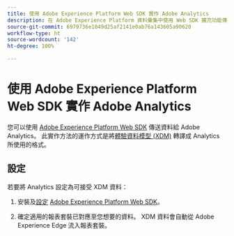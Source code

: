 ```yaml
---
title: 使用 Adobe Experience Platform Web SDK 實作 Adobe Analytics
description: 在 Adobe Experience Platform 資料彙集中使用 Web SDK 擴充功能傳送資料給 Adobe Analytics。
source-git-commit: 6979736e1849d25af2141e0ab76a143605a90620
workflow-type: ht
source-wordcount: '142'
ht-degree: 100%

---
```



# 使用 Adobe Experience Platform Web SDK 實作 Adobe Analytics

您可以使用 [Adobe Experience Platform Web SDK](https://experienceleague.adobe.com/docs/experience-platform/tags/extensions/adobe/sdk/overview.html?lang=zh-Hant) 傳送資料給 Adobe Analytics。 此實作方法的運作方式是將[體驗資料模型 (XDM)](https://experienceleague.adobe.com/docs/experience-platform/xdm/home.html?lang=zh-Hant) 轉譯成 Analytics 所使用的格式。

## 設定

若要將 Analytics 設定為可接受 XDM 資料：

1. 安裝及[設定](https://experienceleague.adobe.com/docs/experience-platform/edge/fundamentals/configuring-the-sdk.html?lang=zh-Hant) [Adobe Experience Platform Web SDK](https://experienceleague.adobe.com/docs/experience-platform/edge/fundamentals/installing-the-sdk.html?lang=zh-Hant)。

1. 確定適用的報表套裝已對應至您想要的資料。 XDM 資料會自動從 Adobe Experience Edge 流入報表套裝。
